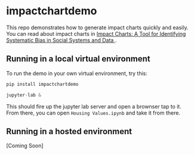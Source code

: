 # impactchartdemo

This repo demonstrates how to generate impact charts quickly and easily. You can read
about impact charts in 
[Impact Charts: A Tool for Identifying Systematic Bias in Social Systems and Data ](https://datapinions.com/wp-content/uploads/2024/01/impactcharts.pdf).

## Running in a local virtual environment

To run the demo in your own virtual environment, try this:

```python
pip install impactchartdemo
```

```python
jupyter-lab &
```

This should fire up the jupyter lab server and open a brownser tap to it. From there, you can open `Housing Values.ipynb`
and take it from there.

## Running in a hosted environment

[Coming Soon]
